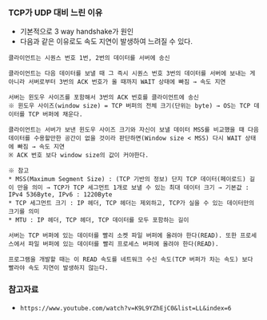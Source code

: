 ### TCP가 UDP 대비 느린 이유
+ 기본적으로 3 way handshake가 원인
+ 다음과 같은 이유로도 속도 지연이 발생하여 느려질 수 있다.
```
클라이언트는 시퀀스 번호 1번, 2번의 데이터를 서버에 송신

클라이언트는 다음 데이터를 보낼 때 그 즉시 시퀀스 번호 3번의 데이터를 서버에 보내는 게 아니라 서버로부터 3번의 ACK 번호가 올 때까지 WAIT 상태에 빠짐 → 속도 지연

서버는 윈도우 사이즈를 포함해서 3번의 ACK 번호를 클라이언트에 송신
※ 윈도우 사이즈(window size) = TCP 버퍼의 전체 크기(단위는 byte) → OS는 TCP 데이터를 TCP 버퍼에 채운다.

클라이언트는 서버가 보낸 윈도우 사이즈 크기와 자신이 보낼 데이터 MSS를 비교했을 때 다음 데이터를 수용할만한 공간이 없을 것이라 판단하면(Window size < MSS) 다시 WAIT 상태에 빠짐 → 속도 지연
※ ACK 번호 보다 window size의 값이 커야한다.

※ 참고
* MSS(Maximum Segment Size) : (TCP 기반의 정보) 단지 TCP 데이터(페이로드) 길이 만을 의미 → TCP가 TCP 세그먼트 1개로 보낼 수 있는 최대 데이터 크기 → 기본값 : IPv4 536Byte, IPv6 : 1220Byte
* TCP 세그먼트 크기 : IP 헤더, TCP 헤더는 제외하고, TCP가 실을 수 있는 데이터만의 크기를 의미
* MTU : IP 헤더, TCP 헤더, TCP 데이터를 모두 포함하는 길이

서버는 TCP 버퍼에 있는 데이터를 빨리 소켓 파일 버퍼에 올려야 한다(READ). 또한 프로세스에서 파일 버퍼에 있는 데이터를 빨리 프로세스 버퍼에 올려야 한다(READ).

프로그램을 개발할 때는 이 READ 속도를 네트워크 수신 속도(TCP 버퍼가 차는 속도) 보다 빨라야 속도 지연이 발생하지 않는다.
```

### 참고자료
+ `https://www.youtube.com/watch?v=K9L9YZhEjC0&list=LL&index=6`
